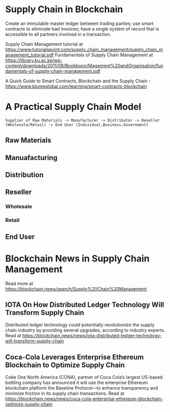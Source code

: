 # Supply Chain in Blockchain
Create an immutable master ledger between trading parties; use smart contracts to eliminate bad invoices; have a single system of record that is accessible to all partners involved in a transaction.

Supply Chain Management tutorial at https://www.tutorialspoint.com/supply_chain_management/supply_chain_management_tutorial.pdf
Fundamentals of Supply Chain Management at https://library.ku.ac.ke/wp-content/downloads/2011/08/Bookboon/Magement%20andOrganisation/fundamentals-of-supply-chain-management.pdf

A Quick Guide to Smart Contracts, Blockchain and the Supply Chain - https://www.blumeglobal.com/learning/smart-contracts-blockchain

# A Practical Supply Chain Model

    Supplier of Raw Materials -> Manufacturer -> Distributor -> Reseller (Wholesale/Retail) -> End User (Individual,Business,Government)

## Raw Materials


## Manuafacturing


## Distribution


## Reseller


### Wholesale


### Retail


## End User


# Blockchain News in Supply Chain Management
Read more at https://blockchain.news/search/Supply%20Chain%20Management

## IOTA On How Distributed Ledger Technology Will Transform Supply Chain
Distributed ledger technology could potentially revolutionize the supply chain industry by providing several upgrades, according to industry experts. Read at https://blockchain.news/news/iota-distributed-ledger-technology-will-transform-supply-chain

## Coca-Cola Leverages Enterprise Ethereum Blockchain to Optimize Supply Chain
Coke One North America (CONA), partner of Coca Cola’s largest US-based bottling company has announced it will use the enterprise Ethereum blockchain platform the Baseline Protocol—to enhance transparency and minimize friction in its supply chain transactions. Read at https://blockchain.news/news/coca-cola-enterprise-ethereum-blockchain-optimize-supply-chain
